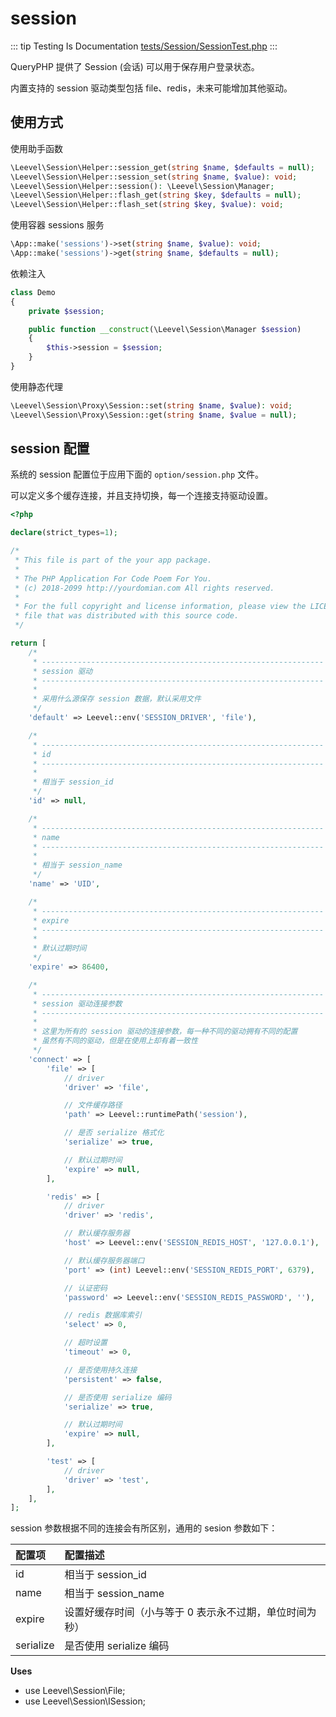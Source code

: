 # session

::: tip Testing Is Documentation
[tests/Session/SessionTest.php](https://github.com/hunzhiwange/framework/blob/master/tests/Session/SessionTest.php)
:::
    
QueryPHP 提供了 Session (会话) 可以用于保存用户登录状态。

内置支持的 session 驱动类型包括 file、redis，未来可能增加其他驱动。

## 使用方式

使用助手函数

``` php
\Leevel\Session\Helper::session_get(string $name, $defaults = null);
\Leevel\Session\Helper::session_set(string $name, $value): void;
\Leevel\Session\Helper::session(): \Leevel\Session\Manager;
\Leevel\Session\Helper::flash_get(string $key, $defaults = null);
\Leevel\Session\Helper::flash_set(string $key, $value): void;
```

使用容器 sessions 服务

``` php
\App::make('sessions')->set(string $name, $value): void;
\App::make('sessions')->get(string $name, $defaults = null);
```

依赖注入

``` php
class Demo
{
    private $session;

    public function __construct(\Leevel\Session\Manager $session)
    {
        $this->session = $session;
    }
}
```

使用静态代理

``` php
\Leevel\Session\Proxy\Session::set(string $name, $value): void;
\Leevel\Session\Proxy\Session::get(string $name, $value = null);
```

## session 配置

系统的 session 配置位于应用下面的 `option/session.php` 文件。

可以定义多个缓存连接，并且支持切换，每一个连接支持驱动设置。

``` php
<?php

declare(strict_types=1);

/*
 * This file is part of the your app package.
 *
 * The PHP Application For Code Poem For You.
 * (c) 2018-2099 http://yourdomian.com All rights reserved.
 *
 * For the full copyright and license information, please view the LICENSE
 * file that was distributed with this source code.
 */

return [
    /*
     * ---------------------------------------------------------------
     * session 驱动
     * ---------------------------------------------------------------
     *
     * 采用什么源保存 session 数据，默认采用文件
     */
    'default' => Leevel::env('SESSION_DRIVER', 'file'),

    /*
     * ---------------------------------------------------------------
     * id
     * ---------------------------------------------------------------
     *
     * 相当于 session_id
     */
    'id' => null,

    /*
     * ---------------------------------------------------------------
     * name
     * ---------------------------------------------------------------
     *
     * 相当于 session_name
     */
    'name' => 'UID',

    /*
     * ---------------------------------------------------------------
     * expire
     * ---------------------------------------------------------------
     *
     * 默认过期时间
     */
    'expire' => 86400,

    /*
     * ---------------------------------------------------------------
     * session 驱动连接参数
     * ---------------------------------------------------------------
     *
     * 这里为所有的 session 驱动的连接参数，每一种不同的驱动拥有不同的配置
     * 虽然有不同的驱动，但是在使用上却有着一致性
     */
    'connect' => [
        'file' => [
            // driver
            'driver' => 'file',

            // 文件缓存路径
            'path' => Leevel::runtimePath('session'),

            // 是否 serialize 格式化
            'serialize' => true,

            // 默认过期时间
            'expire' => null,
        ],

        'redis' => [
            // driver
            'driver' => 'redis',

            // 默认缓存服务器
            'host' => Leevel::env('SESSION_REDIS_HOST', '127.0.0.1'),

            // 默认缓存服务器端口
            'port' => (int) Leevel::env('SESSION_REDIS_PORT', 6379),

            // 认证密码
            'password' => Leevel::env('SESSION_REDIS_PASSWORD', ''),

            // redis 数据库索引
            'select' => 0,

            // 超时设置
            'timeout' => 0,

            // 是否使用持久连接
            'persistent' => false,

            // 是否使用 serialize 编码
            'serialize' => true,

            // 默认过期时间
            'expire' => null,
        ],

        'test' => [
            // driver
            'driver' => 'test',
        ],
    ],
];

```

session 参数根据不同的连接会有所区别，通用的 sesion 参数如下：

|配置项|配置描述|
|:-|:-|
|id|相当于 session_id|
|name|相当于 session_name|
|expire|设置好缓存时间（小与等于 0 表示永不过期，单位时间为秒）|
|serialize|是否使用 serialize 编码|


**Uses**

 * use Leevel\Session\File;
 * use Leevel\Session\ISession;